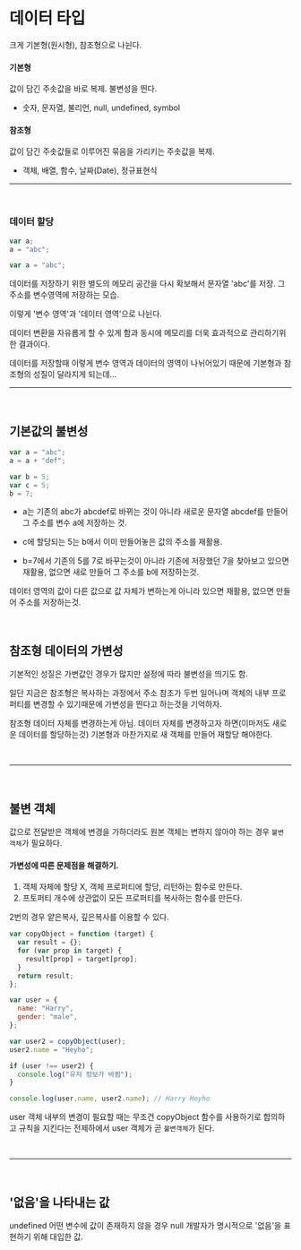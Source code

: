 # 데이터 타입

크게 기본형(원시형), 참조형으로 나뉜다.

#### 기본형

값이 담긴 주솟값을 바로 복제.
불변성을 띈다.

- 숫자, 문자열, 불리언, null, undefined, symbol

#### 참조형

값이 담긴 주솟값들로 이루어진 묶음을 가리키는 주솟값을 복제.

- 객체, 배열, 함수, 날짜(Date), 정규표현식

---

<br/>

### 데이터 할당

```jsx
var a;
a = "abc";

var a = "abc";
```

데이터를 저장하기 위한 별도의 메모리 공간을 다시 확보해서 문자열 'abc'를 저장. 그 주소를 변수영역에 저장하는 모습.

이렇게 '변수 영역'과 '데이터 영역'으로 나뉜다.

데이터 변환을 자유롭게 할 수 있게 함과 동시에 메모리를 더욱 효과적으로 관리하기위한 결과이다.

데이터를 저장할때 이렇게 변수 영역과 데이터의 영역이 나뉘어있기 때문에 기본형과 참조형의 성질이 달라지게 되는데...
<br>

---

<br>

## 기본값의 불변성

```jsx
var a = "abc";
a = a + "def";

var b = 5;
var c = 5;
b = 7;
```

- a는 기존의 abc가 abcdef로 바뀌는 것이 아니라
  새로운 문자열 abcdef를 만들어 그 주소를 변수 a에 저장하는 것.

- c에 할당되는 5는 b에서 이미 만들어놓은 값의 주소를 재활용.

- b=7에서 기존의 5를 7로 바꾸는것이 아니라 기존에 저장했던 7을 찾아보고 있으면 재활용, 없으면 새로 만들어 그 주소를 b에 저장하는것.

데이터 영역의 값이 다른 값으로 값 자체가 변하는게 아니라 있으면 재활용, 없으면 만들어 주소를 저장하는것.

<br>

## 참조형 데이터의 가변성

기본적인 성질은 가변값인 경우가 많지만 설정에 따라 불변성을 띄기도 함.

일단 지금은 참조형은 복사하는 과정에서 주소 참조가 두번 일어나며 객체의 내부 프로퍼티를 변경할 수 있기때문에 가변성을 띈다고 하는것을 기억하자.

참조형 데이터 자체를 변경하는게 아님. 데이터 자체를 변경하고자 하면(이마저도 새로운 데이터를 할당하는것) 기본형과 마찬가지로 새 객체를 만들어 재할당 해야한다.

<br>

---

<br>

## 불변 객체

값으로 전달받은 객체에 변경을 가하더라도 원본 객체는 변하지 않아야 하는 경우 `불변 객체`가 필요하다.

#### 가변성에 따른 문제점을 해결하기.

1. 객체 자체에 할당 X, 객체 프로퍼티에 할당, 리턴하는 함수로 만든다.
2. 프토퍼티 개수에 상관없이 모든 프로퍼티를 복사하는 함수를 만든다.

2번의 경우 얕은복사, 깊은복사를 이용할 수 있다.

```jsx
var copyObject = function (target) {
  var result = {};
  for (var prop in target) {
    result[prop] = target[prop];
  }
  return result;
};

var user = {
  name: "Harry",
  gender: "male",
};

var user2 = copyObject(user);
user2.name = "Heyho";

if (user !== user2) {
  console.log("유저 정보가 바뀜");
}

console.log(user.name, user2.name); // Harry Heyho
```

user 객체 내부의 변경이 필요할 때는 무조건 copyObject 함수를 사용하기로 합의하고 규칙을 지킨다는 전제하에서 user 객체가 곧 `불변객체`가 된다.

<br>

---

<br>

## '없음'을 나타내는 값

undefined 어떤 변수에 값이 존재하지 않을 경우
null 개발자가 명시적으로 '없음'을 표현하기 위해 대입한 값.
